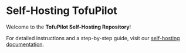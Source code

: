 # Self-Hosting TofuPilot

Welcome to the **TofuPilot Self-Hosting Repository**!

For detailed instructions and a step-by-step guide, visit our [self-hosting documentation](https://www.tofupilot.com/docs/self-hosting).
